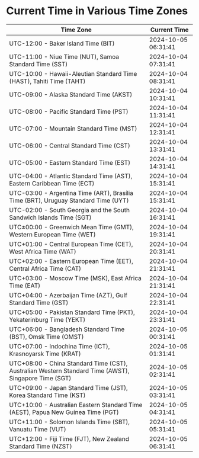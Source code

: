 # Current Time in Various Time Zones

| Time Zone | Current Time |
|-----------|--------------|
| UTC-12:00 - Baker Island Time (BIT) | 2024-10-05 06:31:41 |
| UTC-11:00 - Niue Time (NUT), Samoa Standard Time (SST) | 2024-10-04 07:31:41 |
| UTC-10:00 - Hawaii-Aleutian Standard Time (HAST), Tahiti Time (TAHT) | 2024-10-04 08:31:41 |
| UTC-09:00 - Alaska Standard Time (AKST) | 2024-10-04 10:31:41 |
| UTC-08:00 - Pacific Standard Time (PST) | 2024-10-04 11:31:41 |
| UTC-07:00 - Mountain Standard Time (MST) | 2024-10-04 12:31:41 |
| UTC-06:00 - Central Standard Time (CST) | 2024-10-04 13:31:41 |
| UTC-05:00 - Eastern Standard Time (EST) | 2024-10-04 14:31:41 |
| UTC-04:00 - Atlantic Standard Time (AST), Eastern Caribbean Time (ECT) | 2024-10-04 15:31:41 |
| UTC-03:00 - Argentina Time (ART), Brasília Time (BRT), Uruguay Standard Time (UYT) | 2024-10-04 15:31:41 |
| UTC-02:00 - South Georgia and the South Sandwich Islands Time (SGT) | 2024-10-04 16:31:41 |
| UTC±00:00 - Greenwich Mean Time (GMT), Western European Time (WET) | 2024-10-04 19:31:41 |
| UTC+01:00 - Central European Time (CET), West Africa Time (WAT) | 2024-10-04 20:31:41 |
| UTC+02:00 - Eastern European Time (EET), Central Africa Time (CAT) | 2024-10-04 21:31:41 |
| UTC+03:00 - Moscow Time (MSK), East Africa Time (EAT) | 2024-10-04 21:31:41 |
| UTC+04:00 - Azerbaijan Time (AZT), Gulf Standard Time (GST) | 2024-10-04 22:31:41 |
| UTC+05:00 - Pakistan Standard Time (PKT), Yekaterinburg Time (YEKT) | 2024-10-04 23:31:41 |
| UTC+06:00 - Bangladesh Standard Time (BST), Omsk Time (OMST) | 2024-10-05 00:31:41 |
| UTC+07:00 - Indochina Time (ICT), Krasnoyarsk Time (KRAT) | 2024-10-05 01:31:41 |
| UTC+08:00 - China Standard Time (CST), Australian Western Standard Time (AWST), Singapore Time (SGT) | 2024-10-05 02:31:41 |
| UTC+09:00 - Japan Standard Time (JST), Korea Standard Time (KST) | 2024-10-05 03:31:41 |
| UTC+10:00 - Australian Eastern Standard Time (AEST), Papua New Guinea Time (PGT) | 2024-10-05 04:31:41 |
| UTC+11:00 - Solomon Islands Time (SBT), Vanuatu Time (VUT) | 2024-10-05 05:31:41 |
| UTC+12:00 - Fiji Time (FJT), New Zealand Standard Time (NZST) | 2024-10-05 06:31:41 |
